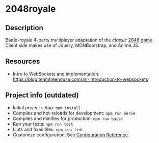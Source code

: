 # 2048royale

## Description

Battle-royale 4-party multiplayer adaptation of the *classic* [2048 game](http://www.2048game.com). Client side makes use of Jquery, MDNBootstrap, and Anime.JS.

## Resources

- Intro to WebSockets and implementation: https://blog.teamtreehouse.com/an-introduction-to-websockets

## Project info (outdated)

- Initial project setup: `npm install`
- Compiles and hot-reloads for development: `npm run serve`
- Compiles and minifies for production: `npm run build`
- Run your tests: `npm run test`
- Lints and fixes files: `npm run lint`
- Customize configuration: See [Configuration Reference](https://cli.vuejs.org/config/).
